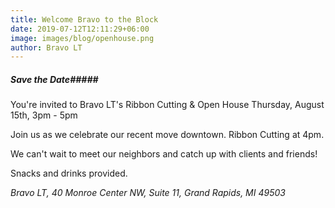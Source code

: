 ```yaml
---
title: Welcome Bravo to the Block
date: 2019-07-12T12:11:29+06:00
image: images/blog/openhouse.png
author: Bravo LT
---
```

##### Save the Date#####
You're invited to Bravo LT's Ribbon Cutting & Open House
Thursday, August 15th, 3pm - 5pm

Join us as we celebrate our recent move downtown. Ribbon Cutting at 4pm.

We can't wait to meet our neighbors and catch up with clients and friends!

Snacks and drinks provided.

_Bravo LT, 40 Monroe Center NW, Suite 11, Grand Rapids, MI 49503_
